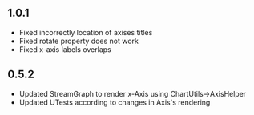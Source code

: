 ## 1.0.1
* Fixed incorrectly location of axises titles
* Fixed rotate property does not work
* Fixed x-axis labels overlaps

## 0.5.2
* Updated StreamGraph to render x-Axis using ChartUtils->AxisHelper
* Updated UTests according to changes in Axis's rendering 